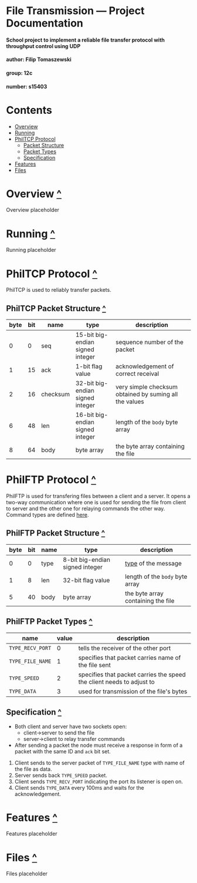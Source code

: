 # File Transmission — Project Documentation
#### School project to implement a reliable file transfer protocol with throughput control using UDP
#### author: Filip Tomaszewski
#### group: 12c
#### number: s15403

# Contents
* [Overview](#overview-)
* [Running](#running-)
* [PhilTCP Protocol](#philtcp-protocol-)
	* [Packet Structure](#packet-structure-)
	* [Packet Types](#packet-types-)
	* [Specification](#specification-)
* [Features](#features-)
* [Files](#files-)

# Overview [^](#contents)

Overview placeholder

# Running [^](#contents)

Running placeholder

# PhilTCP Protocol [^](#contents)

PhilTCP is used to reliably transfer packets.

## PhilTCP Packet Structure [^](#contents)

byte | bit | name | type | description
---|---|---|---|---
0 | 0 | seq | 15-bit big-endian signed integer | sequence number of the packet
1 | 15 | ack | 1-bit flag value | acknowledgement of correct receival
2 | 16 | checksum | 32-bit big-endian signed integer | very simple checksum obtained by suming all the values
6 | 48 | len | 16-bit big-endian signed integer | length of the `body` byte array
8 | 64 | body | byte array | the byte array containing the file

# PhilFTP Protocol [^](#contents)

PhilFTP is used for transfering files between a client and a server.
It opens a two-way communication where one is used for sending the file from client to server and the other one for relaying commands the other way.
Command types are defined [here](#philftp-packet-types-).

## PhilFTP Packet Structure [^](#contents)

byte | bit | name | type | description
---|---|---|---|---
0 | 0 | type | 8-bit big-endian signed integer | [type](#philftp-packet-types-) of the message
1 | 8 | len | 32-bit flag value | length of the `body` byte array
5 | 40 | body | byte array | the byte array containing the file

## PhilFTP Packet Types [^](#contents)

name | value | description
---|---|---
`TYPE_RECV_PORT` | 0 | tells the receiver of the other port
`TYPE_FILE_NAME` | 1 | specifies that packet carries name of the file sent
`TYPE_SPEED` | 2 | specifies that packet carries the speed the client needs to adjust to
`TYPE_DATA` | 3 | used for transmission of the file's bytes

## Specification [^](#contents)

* Both client and server have two sockets open:
	* client-\>server to send the file
	* server-\>client to relay transfer commands
* After sending a packet the node must receive a response in form of a packet with the same ID and `ack` bit set.

1. Client sends to the server packet of `TYPE_FILE_NAME` type with name of the file as data.
1. Server sends back `TYPE_SPEED` packet.
1. Client sends `TYPE_RECV_PORT` indicating the port its listener is open on.
1. Client sends `TYPE_DATA` every 100ms and waits for the acknowledgement.

# Features [^](#contents)

Features placeholder

# Files [^](#contents)

Files placeholder
